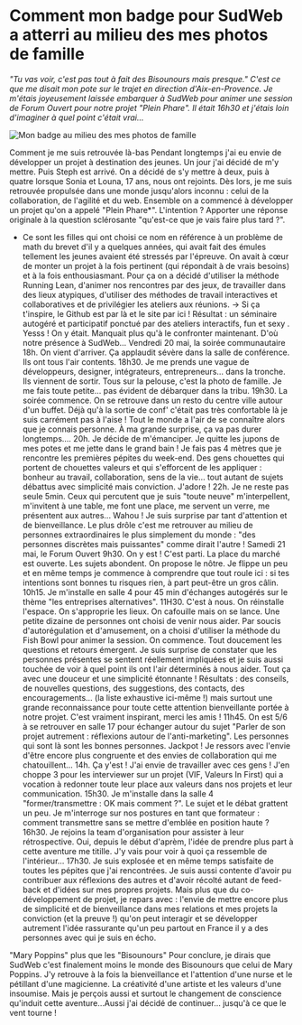 # Comment mon badge pour SudWeb a atterri au milieu des mes photos de famille
*"Tu vas voir, c'est pas tout à fait des Bisounours mais presque." C'est ce que me disait mon pote sur le trajet en direction d'Aix-en-Provence. Je m'étais joyeusement laissée embarquer à SudWeb pour animer une session de Forum Ouvert pour notre projet "Plein Phare". Il était 16h30 et j'étais loin d'imaginer à quel point c'était vrai…*

![Mon badge au milieu des mes photos de famille](https://github.com/Julia-barbelane/reflexions/blob/master/photos/comment-mon-badge-de-sudweb-a-atterit-au-milieu-de-mes-photos-de-familles/badge-au-milieu-de-mes-photos-de-familles.jpeg)

Comment je me suis retrouvée là-bas
Pendant longtemps j'ai eu envie de développer un projet à destination des jeunes. Un jour j'ai décidé de m'y mettre. Puis Steph est arrivé. On a décidé de s'y mettre à deux, puis à quatre lorsque Sonia et Louna, 17 ans, nous ont rejoints.
Dès lors, je me suis retrouvée propulsée dans une monde jusqu'alors inconnu : celui de la collaboration, de l'agilité et du web.
Ensemble on a commencé à développer un projet qu'on a appelé "Plein Phare*". L'intention ? Apporter une réponse originale à la question sclérosante "qu'est-ce que je vais faire plus tard ?".
* Ce sont les filles qui ont choisi ce nom en référence à un problème de math du brevet d'il y a quelques années, qui avait fait des émules tellement les jeunes avaient été stressés par l'épreuve.
On avait à cœur de monter un projet à la fois pertinent (qui répondait à de vrais besoins) et à la fois enthousiasmant.
Pour ça on a décidé d'utiliser la méthode Running Lean, d'animer nos rencontres par des jeux, de travailler dans des lieux atypiques, d'utiliser des méthodes de travail interactives et collaboratives et de privilégier les ateliers aux réunions.
→ Si ça t'inspire, le Github est par là et le site par ici !
Résultat : un séminaire autogéré et participatif ponctué par des ateliers interactifs, fun et sexy . Yesss ! On y était. Manquait plus qu'à le confronter maintenant. D'où notre présence à SudWeb…
Vendredi 20 mai, la soirée communautaire
18h. On vient d'arriver. Ça applaudit sévère dans la salle de conférence. Ils ont tous l'air contents.
18h30. Je me prends une vague de développeurs, designer, intégrateurs, entrepreneurs… dans la tronche. Ils viennent de sortir. Tous sur la pelouse, c'est la photo de famille. Je me fais toute petite… pas évident de débarquer dans la tribu.
19h30. La soirée commence. On se retrouve dans un resto du centre ville autour d'un buffet. Déjà qu'à la sortie de conf' c'était pas très confortable là je suis carrément pas à l'aise ! Tout le monde a l'air de se connaître alors que je connais personne. À ma grande surprise, ça va pas durer longtemps….
20h. Je décide de m'émanciper. Je quitte les jupons de mes potes et me jette dans le grand bain ! Je fais pas 4 mètres que je rencontre les premières pépites du week-end. Des gens chouettes qui portent de chouettes valeurs et qui s'efforcent de les appliquer : bonheur au travail, collaboration, sens de la vie… tout autant de sujets débattus avec simplicité mais conviction. J'adore !
22h. Je ne reste pas seule 5min. Ceux qui percutent que je suis "toute neuve" m'interpellent, m'invitent à une table, me font une place, me servent un verre, me présentent aux autres... Wahou ! Je suis surprise par tant d'attention et de bienveillance.
Le plus drôle c'est me retrouver au milieu de personnes extraordinaires le plus simplement du monde : "des personnes discrètes mais puissantes" comme dirait l'autre !
Samedi 21 mai, le Forum Ouvert
9h30. On y est ! C'est parti. La place du marché est ouverte. Les sujets abondent. On propose le nôtre. Je flippe un peu et en même temps je commence à comprendre que tout roule ici : si tes intentions sont bonnes tu risques rien, à part peut-être un gros câlin.
10h15. Je m'installe en salle 4 pour 45 min d'échanges autogérés sur le thème "les entreprises alternatives".
11H30. C'est à nous. On réinstalle l'espace. On s'approprie les lieux. On cafouille mais on se lance. Une petite dizaine de personnes ont choisi de venir nous aider.
Par soucis d'autorégulation et d'amusement, on a choisi d'utiliser la méthode du Fish Bowl pour animer la session.
On commence. Tout doucement les questions et retours émergent. Je suis surprise de constater que les personnes présentes se sentent réellement impliquées et je suis aussi touchée de voir à quel point ils ont l'air déterminés à nous aider. Tout ça avec une douceur et une simplicité étonnante !
Résultats : des conseils, de nouvelles questions, des suggestions, des contacts, des encouragements… (la liste exhaustive ici-même !) mais surtout une grande reconnaissance pour toute cette attention bienveillante portée à notre projet. C'est vraiment inspirant, merci les amis !
11h45. On est 5/6 à se retrouver en salle 17 pour échanger autour du sujet "Parler de son projet autrement : réflexions autour de l'anti-marketing". Les personnes qui sont là sont les bonnes personnes. Jackpot ! Je ressors avec l'envie d'être encore plus congruente et des envies de collaboration qui me chatouillent…
14h. Ça y'est ! J'ai envie de travailler avec ces gens ! J'en choppe 3 pour les interviewer sur un projet (VIF, Valeurs In First) qui a vocation à redonner toute leur place aux valeurs dans nos projets et leur communication.
15h30. Je m'installe dans la salle 4 "former/transmettre : OK mais comment ?". Le sujet et le débat grattent un peu. Je m'interroge sur nos postures en tant que formateur : comment transmettre sans se mettre d'emblée en position haute ?
16h30. Je rejoins la team d'organisation pour assister à leur rétrospective. Oui, depuis le début d'aprèm, l'idée de prendre plus part à cette aventure me titille. J'y vais pour voir à quoi ça ressemble de l'intérieur…
17h30. Je suis explosée et en même temps satisfaite de toutes les pépites que j'ai rencontrées. Je suis aussi contente d'avoir pu contribuer aux réflexions des autres et d'avoir récolté autant de feed-back et d'idées sur mes propres projets.
Mais plus que du co-développement de projet, je repars avec :
l'envie de mettre encore plus de simplicité et de bienveillance dans mes relations et mes projets
la conviction (et la preuve !) qu'on peut interagir et se développer autrement
l'idée rassurante qu'un peu partout en France il y a des personnes avec qui je suis en écho.

"Mary Poppins" plus que les "Bisounours"
Pour conclure, je dirais que SudWeb c'est finalement moins le monde des Bisounours que celui de Mary Poppins.
J'y retrouve à la fois la bienveillance et l'attention d'une nurse et le pétillant d'une magicienne. La créativité d'une artiste et les valeurs d'une insoumise.
Mais je perçois aussi et surtout le changement de conscience qu'induit cette aventure…Aussi j'ai décidé de continuer… jusqu'à ce que le vent tourne !

